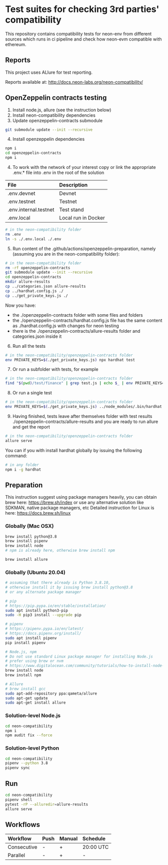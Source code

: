 # Test suites for checking 3rd parties' compatibility
This repository contains compatibility tests for neon-env from different sources which runs in ci pipeline and 
check how neon-evm compatible with ethereum.

## Reports

This project uses ALlure for test reporting.

Reports available at: http://docs.neon-labs.org/neon-compatibility/


## OpenZeppelin contracts testing
1. Install node.js, allure (see the instruction below)
2. Install neon-compatibility dependencies
3. Update openzeppelin-contracts submodule 
```bash
git submodule update --init --recursive
```
4. Install openzeppelin dependencies

```bash
npm i
cd openzeppelin-contracts
npm i
```

4. To work with the network of your interest copy or link the appropriate .env.* file into .env in the root of the solution

| File                  | Description         |
| :-------------------- | :------------------ |
| .env.devnet           | Devnet              |
| .env.testnet          | Testnet             |
| .env.internal.testnet | Test stand          |
| .env.local            | Local run in Docker |

```bash
# in the neon-compatibility folder
rm .env
ln -s ./.env.local ./.env
```

5. Run content of the .github/actions/openzeppelin-preparation, namely (assuming you are in the neon-compatibility folder):

```bash
# in the neon-compatibility folder
rm -rf openzeppelin-contracts
git submodule update --init --recursive
cd openzeppelin-contracts
mkdir allure-results
cp ../categories.json allure-results
cp ../hardhat.config.js ./
cp ../get_private_keys.js ./
```

Now you have:
- the ./openzeppelin-contracts folder with some files and folders
- the ./openzeppelin-contracts/hardhat.config.js file has the same content as ./hardhat.config.js with changes for neon testing
- there is the ./openzeppelin-contracts/allure-results folder and categories.json inside it
6. Run all the tests

```bash
# in the neon-compatibility/openzeppelin-contracts folder
env PRIVATE_KEYS=$(./get_private_keys.js) npx hardhat test
```

7. Or run a subfolder with tests, for example

```bash
# in the neon-compatibility/openzeppelin-contracts folder
find "$(pwd)/test/finance" | grep test.js | echo $_ | env PRIVATE_KEYS=$(./get_private_keys.js) ../node_modules/.bin/hardhat test $_
```

8. Or run a single test

```bash
# in the neon-compatibility/openzeppelin-contracts folder
env PRIVATE_KEYS=$(./get_private_keys.js) ../node_modules/.bin/hardhat test ./test/access/AccessControl.test.js
```

9. Having finished, tests leave after themselves folder with test results ./openzeppelin-contracts/allure-results
and you are ready to run allure and get the report

```bash
# in the neon-compatibility/openzeppelin-contracts folder
allure serve
```

You can if you with install hardhat globally by issuing the following command:

```bash
# in any folder
npm i -g hardhat
```

## Preparation

This instruction suggest using package managers heavily, you can obtain brew here:
https://brew.sh/index
or use any alternative solution like SDKMAN, native package managers, etc
Detailed instruction for Linux is here: https://docs.brew.sh/linux

### Globally (Mac OSX)

```bash
brew install python@3.8
brew install pipenv
brew install node
# npm is already here, otherwise brew install npm

brew install allure
```

### Globally (Ubuntu 20.04)

```bash
# assuming that there already is Python 3.8.10,
# otherwise install it by issuing brew install python@3.8
# or any alternate package manager

# pip
# https://pip.pypa.io/en/stable/installation/
sudo apt install python3-pip
sudo -H pip3 install --upgrade pip

# pipenv
# https://pipenv.pypa.io/en/latest/
# https://docs.pipenv.org/install/
sudo apt install pipenv
pip install pipenv

# Node.js, npm
# Do not use standard Linux package manager for installing Node.js
# prefer using brew or nvm
# https://www.digitalocean.com/community/tutorials/how-to-install-node-js-on-ubuntu-20-04
brew install node
brew install npm

# Allure
# brew install gcc
sudo apt-add-repository ppa:qameta/allure
sudo apt-get update
sudo apt-get install allure
```

### Solution-level Node.js

```bash
cd neon-compatibility
npm i
npm audit fix --force
```

### Solution-level Python

```bash
cd neon-compatibility
pipenv --python 3.8
pipenv sync
```

## Run

```bash
cd neon-compatibility
pipenv shell
pytest -rP --alluredir=allure-results
allure serve
```

## Workflows
| Workflow | Push | Manual | Schedule |
| :---         | :---         | :---         | :---         |
| Consecutive | - | + | 20:00 UTC |
| Parallel | - | + | - |
